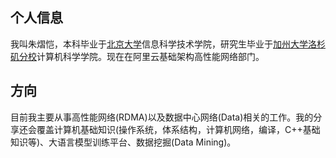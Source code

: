 ## 个人信息

我叫朱熠恺，本科毕业于[北京大学](https://eecs.pku.edu.cn/)信息科学技术学院，研究生毕业于[加州大学洛杉矶分校](https://www.cs.ucla.edu/)计算机科学学院。现在在阿里云基础架构高性能网络部门。

## 方向

目前我主要从事高性能网络(RDMA)以及数据中心网络(Data)相关的工作。我的分享还会覆盖计算机基础知识(操作系统，体系结构，计算机网络，编译，C++基础知识等)、大语言模型训练平台、数据挖掘(Data Mining)。